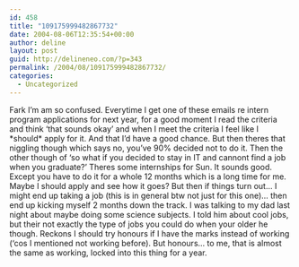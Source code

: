 ```yaml
---
id: 458
title: "109175999482867732"
date: 2004-08-06T12:35:54+00:00
author: deline
layout: post
guid: http://delineneo.com/?p=343
permalink: /2004/08/109175999482867732/
categories:
  - Uncategorized
---
```

Fark I&#8217;m am so confused. Everytime I get one of these emails re intern program applications for next year, for a good moment I read the criteria and think &#8216;that sounds okay&#8217; and when I meet the criteria I feel like I \*should\* apply for it. And that I&#8217;d have a good chance. But then theres that niggling though which says no, you&#8217;ve 90% decided not to do it. Then the other though of &#8216;so what if you decided to stay in IT and cannont find a job when you graduate?&#8217; Theres some internships for Sun. It sounds good. Except you have to do it for a whole 12 months which is a long time for me. Maybe I should apply and see how it goes? But then if things turn out&#8230; I might end up taking a job (this is in general btw not just for this one)&#8230; then end up kicking myself 2 months down the track. I was talking to my dad last night about maybe doing some science subjects. I told him about cool jobs, but their not exactly the type of jobs you could do when your older he though. Reckons I should try honours if I have the marks instead of working (&#8216;cos I mentioned not working before). But honours&#8230; to me, that is almost the same as working, locked into this thing for a year.
